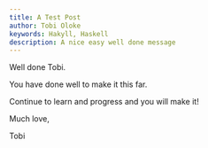 ```yaml
---
title: A Test Post
author: Tobi Oloke
keywords: Hakyll, Haskell
description: A nice easy well done message
---
```


Well done Tobi.

You have done well to make it this far.

Continue to learn and progress and you will make it!

Much love,

Tobi